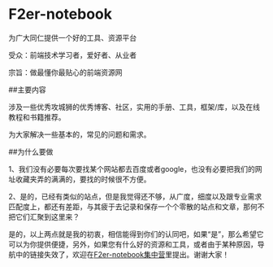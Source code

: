 # F2er-notebook
为广大同仁提供一个好的工具、资源平台

受众：前端技术学习者，爱好者、从业者

宗旨：做最懂你最贴心的前端资源网

##主要内容

涉及一些优秀攻城狮的优秀博客、社区，实用的手册、工具，框架/库，以及在线教程和书籍推荐。

为大家解决一些基本的，常见的问题和需求。

##为什么要做

1、我们没有必要每次要找某个网站都去百度或者google，也没有必要把我们的网址收藏夹弄的满满的，要找的时候很不方便。

2、是的，已经有类似的站点，但是我觉得还不够，从广度，细度以及跟专业需求匹配度上，都还有差距，与其疲于去记录和保存一个个零散的站点和文章，那何不把它们汇聚到这里来？

是的，以上两点就是我的初衷，相信能得到你们的认同吧，如果“是”，那么希望它可以为你提供便捷，另外，如果您有什么好的资源和工具，或者由于某种原因，导航中的链接失效了，欢迎在[F2er-notebook集中营](https://github.com/linggan100/F2er-notebook/issues/2)里提出。谢谢大家！
